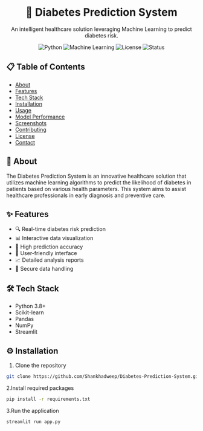 <div align="center">
  <h1>🏥 Diabetes Prediction System</h1>
  <p>An intelligent healthcare solution leveraging Machine Learning to predict diabetes risk.</p>
  
  ![Python](https://img.shields.io/badge/Python-3.8%2B-blue)
  ![Machine Learning](https://img.shields.io/badge/Machine%20Learning-Sklearn-orange)
  ![License](https://img.shields.io/badge/License-MIT-green)
  ![Status](https://img.shields.io/badge/Status-Active-brightgreen)
</div>

## 📋 Table of Contents
- [About](#about)
- [Features](#features)
- [Tech Stack](#tech-stack)
- [Installation](#installation)
- [Usage](#usage)
- [Model Performance](#model-performance)
- [Screenshots](#screenshots)
- [Contributing](#contributing)
- [License](#license)
- [Contact](#contact)

## 🎯 About <a name="about"></a>
The Diabetes Prediction System is an innovative healthcare solution that utilizes machine learning algorithms to predict the likelihood of diabetes in patients based on various health parameters. This system aims to assist healthcare professionals in early diagnosis and preventive care.

## ✨ Features <a name="features"></a>
- 🔍 Real-time diabetes risk prediction
- 📊 Interactive data visualization
- 🎯 High prediction accuracy
- 📱 User-friendly interface
- 📈 Detailed analysis reports
- 🔐 Secure data handling

## 🛠️ Tech Stack <a name="tech-stack"></a>
- Python 3.8+
- Scikit-learn
- Pandas
- NumPy
- Streamlit

## ⚙️ Installation <a name="installation"></a>
1. Clone the repository
```bash
git clone https://github.com/Shankhadweep/Diabetes-Prediction-System.git
```
2.Install required packages
```bash
pip install -r requirements.txt
```
3.Run the application
```bash
streamlit run app.py
```
